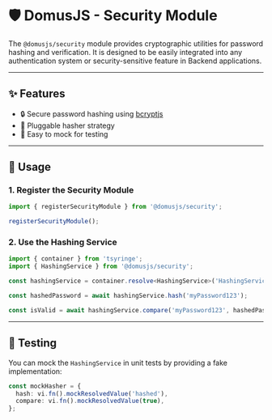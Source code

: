 # 🛡️ DomusJS - Security Module

The `@domusjs/security` module provides cryptographic utilities for password hashing and verification. It is designed to be easily integrated into any authentication system or security-sensitive feature in Backend applications.

---

## ✨ Features

- 🔒 Secure password hashing using [bcryptjs](https://www.npmjs.com/package/bcryptjs)
- 🔁 Pluggable hasher strategy
- 🧪 Easy to mock for testing


---

## 🚀 Usage

### 1. Register the Security Module

```ts
import { registerSecurityModule } from '@domusjs/security';

registerSecurityModule();
```

### 2. Use the Hashing Service

```ts
import { container } from 'tsyringe';
import { HashingService } from '@domusjs/security';

const hashingService = container.resolve<HashingService>('HashingService');

const hashedPassword = await hashingService.hash('myPassword123');

const isValid = await hashingService.compare('myPassword123', hashedPassword); // Returns true
```

---

## 🧪 Testing

You can mock the `HashingService` in unit tests by providing a fake implementation:

```ts
const mockHasher = {
  hash: vi.fn().mockResolvedValue('hashed'),
  compare: vi.fn().mockResolvedValue(true),
};
```
